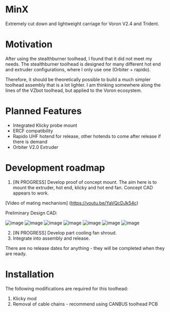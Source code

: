 # MinX
Extremely cut down and lightweight carriage for Voron V2.4 and Trident.

# Motivation
After using the stealthburner toolhead, I found that it did not meet my needs. The stealthburner toolhead is designed for many different hot end and extruder configurations, where I only use one (Orbiter + rapido).

Therefore, it should be theoretically possible to build a much simpler toolhead assembly that is a lot lighter. I am thinking somewhere along the lines of the VZbot toolhead, but applied to the Voron ecosystem.

# Planned Features
- Integrated Klicky probe mount
- ERCF compatibility
- Rapido UHF hotend for release, other hotends to come after release if there is demand
- Orbiter V2.0 Extruder


# Development roadmap
1) [IN PROGRESS] Develop proof of concept mount. The aim here is to mount the extruder, hot end, klicky and hot end fan. Concept CAD appears to work. <br />


[Video of mating mechanism] (https://youtu.be/YaVQcDJk54c)

Preliminary Design CAD:

![image](https://user-images.githubusercontent.com/12782053/183279373-a055da43-8c66-4c25-acf6-a1d50cb2ec17.png)
![image](https://user-images.githubusercontent.com/12782053/183279377-0118a218-ef77-4142-b4d9-53120669a527.png)
![image](https://user-images.githubusercontent.com/12782053/183279398-2e3ba608-d6ee-4381-8b6c-7e4dd5762536.png)
![image](https://user-images.githubusercontent.com/12782053/183279407-1ac8da6f-45cc-429a-bdc2-b17e870ff0db.png)
![image](https://user-images.githubusercontent.com/12782053/183279418-59e6a3bd-abdd-408a-92bd-c51c0c52500b.png)
![image](https://user-images.githubusercontent.com/12782053/183279426-dcafe0ba-4bee-44b4-8050-5d2f6f574953.png)
![image](https://user-images.githubusercontent.com/12782053/183279430-b140cca3-ffac-4108-bebc-d565dee58619.png)


2)  [IN PROGRESS] Develop part cooling fan shroud.
3)  Integrate into assembly and release.


There are no release dates for anything - they will be completed when they are ready.

# Installation
The following modifications are required for this toolhead:
1) Klicky mod
2) Removal of cable chains - recommend using CANBUS toolhead PCB

